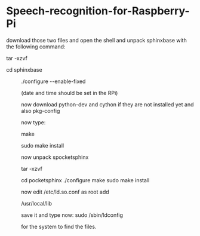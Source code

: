 # Speech-recognition-for-Raspberry-Pi

download those two files and open the shell and unpack sphinxbase with the following command:

tar -xzvf <file name>
  
cd sphinxbase<dir name>
  
  ./configure --enable-fixed
  
  (date and time should be set in the RPi)
  
  now download python-dev and cython if they are not installed yet
  and also pkg-config
  
  now type:
  
  make
 
  sudo make install
  
  now unpack spocketsphinx
  
  tar -xzvf <file name>
  
  cd pocketsphinx
  ./configure
  make
  sudo make install
  
  now edit /etc/ld.so.conf as root
  add
  
  /usr/local/lib
  
  save it and type now:
  sudo /sbin/ldconfig
  
  for the system to find the files.

